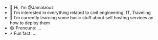 - 👋 Hi, I’m @Jamalaouz
- 👀 I’m interested in everything related to civil engineering, IT, Traveling
- 🌱 I’m currently learning some basic stuff about self hosting services an how to deploy them
- 😄 Pronouns: ...
- ⚡ Fun fact: ...

<!---
Jamalaouz/Jamalaouz is a ✨ special ✨ repository because its `README.md` (this file) appears on your GitHub profile.
You can click the Preview link to take a look at your changes.
--->
